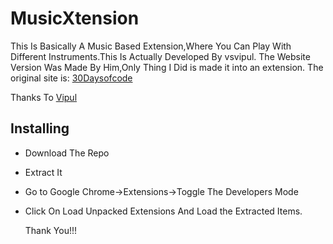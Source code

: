 # MusicXtension
This Is Basically A Music Based Extension,Where You Can Play With Different Instruments.This Is Actually Developed By vsvipul.
The Website Version Was Made By Him,Only Thing I Did is made it into an extension.
The original site is:
[30Daysofcode](https://vsvipul.github.io/30DaysOfCode/)

Thanks To [Vipul](https://vsvipul.github.io)

## Installing
* Download The Repo
* Extract It
* Go to Google Chrome->Extensions->Toggle The Developers Mode
* Click On Load Unpacked Extensions And Load the Extracted Items.

	Thank You!!!